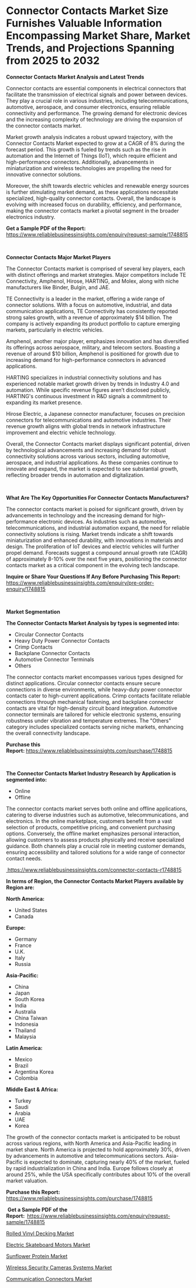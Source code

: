 <p><h1>Connector Contacts Market Size Furnishes Valuable Information Encompassing Market Share, Market Trends, and Projections Spanning from 2025 to 2032</h1></p><p><strong>Connector Contacts Market Analysis and Latest Trends</strong></p>
<p><p>Connector contacts are essential components in electrical connectors that facilitate the transmission of electrical signals and power between devices. They play a crucial role in various industries, including telecommunications, automotive, aerospace, and consumer electronics, ensuring reliable connectivity and performance. The growing demand for electronic devices and the increasing complexity of technology are driving the expansion of the connector contacts market.</p><p>Market growth analysis indicates a robust upward trajectory, with the Connector Contacts Market expected to grow at a CAGR of 8% during the forecast period. This growth is fueled by trends such as the rise in automation and the Internet of Things (IoT), which require efficient and high-performance connectors. Additionally, advancements in miniaturization and wireless technologies are propelling the need for innovative connector solutions. </p><p>Moreover, the shift towards electric vehicles and renewable energy sources is further stimulating market demand, as these applications necessitate specialized, high-quality connector contacts. Overall, the landscape is evolving with increased focus on durability, efficiency, and performance, making the connector contacts market a pivotal segment in the broader electronics industry.</p></p>
<p><strong>Get a Sample PDF of the Report:&nbsp;</strong> <a href="https://www.reliablebusinessinsights.com/enquiry/request-sample/1748815?utm_campaign=39&utm_medium=2&utm_source=Github&utm_content=ia&utm_term=07032025&utm_id=connector-contacts">https://www.reliablebusinessinsights.com/enquiry/request-sample/1748815</a></p>
<p>&nbsp;</p>
<p><strong>Connector Contacts Major Market Players</strong></p>
<p><p>The Connector Contacts market is comprised of several key players, each with distinct offerings and market strategies. Major competitors include TE Connectivity, Amphenol, Hirose, HARTING, and Molex, along with niche manufacturers like Binder, Bulgin, and JAE. </p><p>TE Connectivity is a leader in the market, offering a wide range of connector solutions. With a focus on automotive, industrial, and data communication applications, TE Connectivity has consistently reported strong sales growth, with a revenue of approximately $14 billion. The company is actively expanding its product portfolio to capture emerging markets, particularly in electric vehicles.</p><p>Amphenol, another major player, emphasizes innovation and has diversified its offerings across aerospace, military, and telecom sectors. Boasting a revenue of around $10 billion, Amphenol is positioned for growth due to increasing demand for high-performance connectors in advanced applications.</p><p>HARTING specializes in industrial connectivity solutions and has experienced notable market growth driven by trends in Industry 4.0 and automation. While specific revenue figures aren’t disclosed publicly, HARTING's continuous investment in R&D signals a commitment to expanding its market presence.</p><p>Hirose Electric, a Japanese connector manufacturer, focuses on precision connectors for telecommunications and automotive industries. Their revenue growth aligns with global trends in network infrastructure improvement and electric vehicle technology.</p><p>Overall, the Connector Contacts market displays significant potential, driven by technological advancements and increasing demand for robust connectivity solutions across various sectors, including automotive, aerospace, and industrial applications. As these companies continue to innovate and expand, the market is expected to see substantial growth, reflecting broader trends in automation and digitalization.</p></p>
<p>&nbsp;</p>
<p><strong>What Are The Key Opportunities For Connector Contacts Manufacturers?</strong></p>
<p><p>The connector contacts market is poised for significant growth, driven by advancements in technology and the increasing demand for high-performance electronic devices. As industries such as automotive, telecommunications, and industrial automation expand, the need for reliable connectivity solutions is rising. Market trends indicate a shift towards miniaturization and enhanced durability, with innovations in materials and design. The proliferation of IoT devices and electric vehicles will further propel demand. Forecasts suggest a compound annual growth rate (CAGR) of approximately 8-10% over the next five years, positioning the connector contacts market as a critical component in the evolving tech landscape.</p></p>
<p><strong>Inquire or Share Your Questions If Any Before Purchasing This Report:</strong> <a href="https://www.reliablebusinessinsights.com/enquiry/pre-order-enquiry/1748815?utm_campaign=39&utm_medium=2&utm_source=Github&utm_content=ia&utm_term=07032025&utm_id=connector-contacts">https://www.reliablebusinessinsights.com/enquiry/pre-order-enquiry/1748815</a></p>
<p>&nbsp;</p>
<p><strong>Market Segmentation</strong></p>
<p><strong>The Connector Contacts Market Analysis by types is segmented into:</strong></p>
<p><ul><li>Circular Connector Contacts</li><li>Heavy Duty Power Connector Contacts</li><li>Crimp Contacts</li><li>Backplane Connector Contacts</li><li>Automotive Connector Terminals</li><li>Others</li></ul></p>
<p><p>The connector contacts market encompasses various types designed for distinct applications. Circular connector contacts ensure secure connections in diverse environments, while heavy-duty power connector contacts cater to high-current applications. Crimp contacts facilitate reliable connections through mechanical fastening, and backplane connector contacts are vital for high-density circuit board integration. Automotive connector terminals are tailored for vehicle electronic systems, ensuring robustness under vibration and temperature extremes. The "Others" category includes specialized contacts serving niche markets, enhancing the overall connectivity landscape.</p></p>
<p><strong>Purchase this Report:&nbsp;</strong><a href="https://www.reliablebusinessinsights.com/purchase/1748815?utm_campaign=39&utm_medium=2&utm_source=Github&utm_content=ia&utm_term=07032025&utm_id=connector-contacts">https://www.reliablebusinessinsights.com/purchase/1748815</a></p>
<p>&nbsp;</p>
<p><strong>The Connector Contacts Market Industry Research by Application is segmented into:</strong></p>
<p><ul><li>Online</li><li>Offline</li></ul></p>
<p><p>The connector contacts market serves both online and offline applications, catering to diverse industries such as automotive, telecommunications, and electronics. In the online marketplace, customers benefit from a vast selection of products, competitive pricing, and convenient purchasing options. Conversely, the offline market emphasizes personal interaction, allowing customers to assess products physically and receive specialized guidance. Both channels play a crucial role in meeting customer demands, ensuring accessibility and tailored solutions for a wide range of connector contact needs.</p></p>
<p><a href="https://www.reliablebusinessinsights.com/connector-contacts-r1748815?utm_campaign=39&utm_medium=2&utm_source=Github&utm_content=ia&utm_term=07032025&utm_id=connector-contacts">&nbsp;https://www.reliablebusinessinsights.com/connector-contacts-r1748815</a></p>
<p><strong>In terms of Region, the Connector Contacts Market Players available by Region are:</strong></p>
<p>
    <p> <strong> North America: </strong>
        <ul>
            <li>United States</li>
            <li>Canada</li>
        </ul>
        </p> 
    <p> <strong> Europe: </strong>
        <ul>
            <li>Germany</li>
            <li>France</li>
            <li>U.K.</li>
            <li>Italy</li>
            <li>Russia</li>
        </ul>
        </p> 
    <p> <strong> Asia-Pacific: </strong>
        <ul>
            <li>China</li>
            <li>Japan</li>
            <li>South Korea</li>
            <li>India</li>
            <li>Australia</li>
            <li>China Taiwan</li>
            <li>Indonesia</li>
            <li>Thailand</li>
            <li>Malaysia</li>
        </ul>
        </p> 
    <p> <strong> Latin America: </strong>
        <ul>
            <li>Mexico</li>
            <li>Brazil</li>
            <li>Argentina Korea</li>
            <li>Colombia</li>
        </ul>
        </p> 
    <p> <strong> Middle East & Africa: </strong>
        <ul>
            <li>Turkey</li>
            <li>Saudi</li>
            <li>Arabia</li>
            <li>UAE</li>
            <li>Korea</li>
        </ul>
    </p>
    </p>
<p><p>The growth of the connector contacts market is anticipated to be robust across various regions, with North America and Asia-Pacific leading in market share. North America is projected to hold approximately 30%, driven by advancements in automotive and telecommunications sectors. Asia-Pacific is expected to dominate, capturing nearly 40% of the market, fueled by rapid industrialization in China and India. Europe follows closely at around 25%, while the USA specifically contributes about 10% of the overall market valuation.</p></p>
<p><strong>Purchase this Report: </strong><a href="https://www.reliablebusinessinsights.com/purchase/1748815?utm_campaign=39&utm_medium=2&utm_source=Github&utm_content=ia&utm_term=07032025&utm_id=connector-contacts">https://www.reliablebusinessinsights.com/purchase/1748815</a></p>
<p>&nbsp;<strong>Get a Sample PDF of the Report:&nbsp;&nbsp;</strong><a href="https://www.reliablebusinessinsights.com/enquiry/request-sample/1748815?utm_campaign=39&utm_medium=2&utm_source=Github&utm_content=ia&utm_term=07032025&utm_id=connector-contacts">https://www.reliablebusinessinsights.com/enquiry/request-sample/1748815</a></p>
<p><strong></strong></p>
<p><p><a href="https://github.com/latzerelfigo48/Market-Research-Report-List-1/blob/main/rolled-vinyl-decking-market.md?utm_campaign=39&utm_medium=2&utm_source=Github&utm_content=ia&utm_term=07032025&utm_id=connector-contacts">Rolled Vinyl Decking Market</a></p><p><a href="https://github.com/drielvinki/Market-Research-Report-List-1/blob/main/electric-skateboard-motors-market.md?utm_campaign=39&utm_medium=2&utm_source=Github&utm_content=ia&utm_term=07032025&utm_id=connector-contacts">Electric Skateboard Motors Market</a></p><p><a href="https://github.com/moratronak3q/Market-Research-Report-List-1/blob/main/sunflower-protein-market.md?utm_campaign=39&utm_medium=2&utm_source=Github&utm_content=ia&utm_term=07032025&utm_id=connector-contacts">Sunflower Protein Market</a></p><p><a href="https://github.com/ghaligopezf5/Market-Research-Report-List-1/blob/main/wireless-security-cameras-systems-market.md?utm_campaign=39&utm_medium=2&utm_source=Github&utm_content=ia&utm_term=07032025&utm_id=connector-contacts">Wireless Security Cameras Systems Market</a></p><p><a href="https://github.com/decockogbaro25/Market-Research-Report-List-1/blob/main/communication-connectors-market.md?utm_campaign=39&utm_medium=2&utm_source=Github&utm_content=ia&utm_term=07032025&utm_id=connector-contacts">Communication Connectors Market</a></p></p>